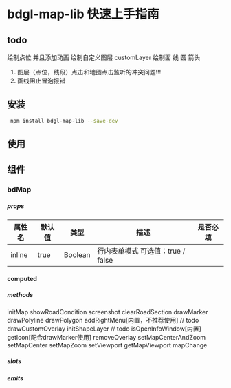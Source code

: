 # bdgl-map-lib 快速上手指南

## todo

绘制点位 并且添加动画
绘制自定义图层 customLayer
绘制面 线 圆 箭头

1. 图层（点位，线段）点击和地图点击监听的冲突问题!!!
2. 画线阻止冒泡报错

## 安装

```bash
 npm install bdgl-map-lib --save-dev
```

## 使用



## 组件

### bdMap

##### props

| 属性名    | 默认值  | 类型      | 描述                      | 是否必填 |
|--------|------|---------|-------------------------|------|
| inline | true | Boolean | 行内表单模式 可选值：true / false |      |

#### computed

##### methods
initMap
showRoadCondition
screenshot
clearRoadSection
drawMarker
drawPolyline
drawPolygon
addRightMenu[内置，不推荐使用]
// todo
drawCustomOverlay
initShapeLayer
// todo
isOpenInfoWindow[内置]
getIcon[配合drawMarker使用]
removeOverlay
setMapCenterAndZoom
setMapCenter
setMapZoom
setViewport
getMapViewport
mapChange

##### slots

##### emits



